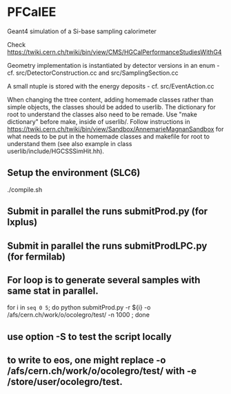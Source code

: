 # PFCalEE

Geant4 simulation of a Si-base sampling calorimeter

Check https://twiki.cern.ch/twiki/bin/view/CMS/HGCalPerformanceStudiesWithG4

Geometry implementation is instantiated by detector versions in an enum - cf. src/DetectorConstruction.cc and src/SamplingSection.cc

A small ntuple is stored with the energy deposits - cf. src/EventAction.cc 

When changing the ttree content, adding homemade classes rather than
simple objects, the classes should be added to userlib. The dictionary
for root to understand the classes also need to be remade. Use "make
dictionary" before make, inside of userlib/. Follow instructions in
https://twiki.cern.ch/twiki/bin/view/Sandbox/AnnemarieMagnanSandbox
for what needs to be put in the homemade classes and makefile for root to
understand them (see also example in class userlib/include/HGCSSSimHit.hh).

## Setup the environment (SLC6)

./compile.sh

## Submit in parallel the runs submitProd.py (for lxplus)
## Submit in parallel the runs submitProdLPC.py (for fermilab)

## For loop is to generate several samples with same stat in parallel.
for i in `seq 0 5`; do python submitProd.py  -r ${i} -o /afs/cern.ch/work/o/ocolegro/test/ -n 1000 ; done

## use option -S to test the script locally
## to write to eos, one might replace -o /afs/cern.ch/work/o/ocolegro/test/ with -e /store/user/ocolegro/test.
